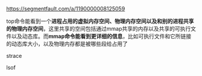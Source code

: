 https://segmentfault.com/a/1190000008125059

top命令能看到一个**进程占用的虚拟内存空间、物理内存空间以及和别的进程共享的物理内存空间**，这里共享的空间包括通过mmap共享的内存以及共享的可执行文件以及动态库。而**mmap命令能看到更详细的信息**，比如可执行文件和它所链接的动态库大小，以及物理内存都是被哪些段给占用了

strace

lsof

